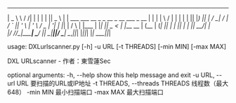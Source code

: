  ____  __  __ _       _   _  ____   _                                                 
|  _ \ \ \/ /| |     | | | ||  _ \ | |     ___   ___   __ _  _ __   _ __    ___  _ __ 
| | | | \  / | |     | | | || |_) || |    / __| / __| / _` || '_ \ | '_ \  / _ \| '__|
| |_| | /  \ | |___  | |_| ||  _ < | |___ \__ \| (__ | (_| || | | || | | ||  __/| |   
|____/ /_/\_\|_____|  \___/ |_| \_\|_____||___/ \___| \__,_||_| |_||_| |_| \___||_|   


usage: DXLurlscanner.py [-h] -u URL [-t THREADS] [-min MIN] [-max MAX]

DXL URLscanner - 作者：東雪蓮Sec

optional arguments:
  -h, --help            show this help message and exit
  -u URL, --url URL     要扫描的URL或IP地址
  -t THREADS, --threads THREADS
                        线程数（最大648）
  -min MIN              最小扫描端口
  -max MAX              最大扫描端口
